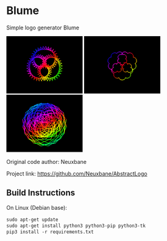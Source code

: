 # Blume

Simple logo generator Blume
<p float="left">
<img src="https://github.com/VreniSeidel/Blume-Logo/blob/main/1631549384684.png" width="200" heigh="200">
<img src="https://github.com/VreniSeidel/Blume-Logo/blob/main/1631623452951.png" width="200" heigh="200">
<img src="https://github.com/VreniSeidel/Blume-Logo/blob/main/1631624025323.png" width="200" heigh="200">
</p>

Original code author: Neuxbane

Project link: https://github.com/Neuxbane/AbstractLogo

Build Instructions
------------------
On Linux (Debian base):

    sudo apt-get update
    sudo apt-get install python3 python3-pip python3-tk
    pip3 install -r requirements.txt
